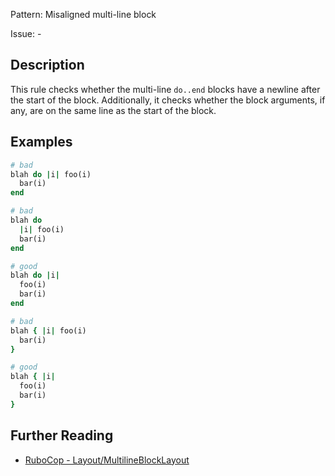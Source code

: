 Pattern: Misaligned multi-line block

Issue: -

## Description

This rule checks whether the multi-line `do..end` blocks have a newline
after the start of the block. Additionally, it checks whether the block
arguments, if any, are on the same line as the start of the block.

## Examples

```ruby
# bad
blah do |i| foo(i)
  bar(i)
end

# bad
blah do
  |i| foo(i)
  bar(i)
end

# good
blah do |i|
  foo(i)
  bar(i)
end

# bad
blah { |i| foo(i)
  bar(i)
}

# good
blah { |i|
  foo(i)
  bar(i)
}
```

## Further Reading

* [RuboCop - Layout/MultilineBlockLayout](https://rubocop.readthedocs.io/en/latest/cops_layout/#layoutmultilineblocklayout)
